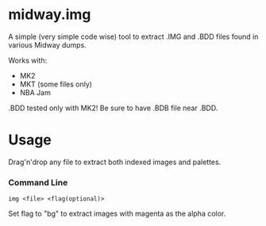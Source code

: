 ﻿# midway.img

A simple (very simple code wise) tool to extract .IMG  and .BDD files found in various Midway dumps.

Works with:
 - MK2
 - MKT (some files only)
 - NBA Jam
 
.BDD tested only with MK2! Be sure to have .BDB file near .BDD.
# Usage

Drag'n'drop any file to extract both indexed images and palettes.


### Command Line

`img <file> <flag(optional)>`

Set flag to "bg" to extract images with magenta as the alpha color.
